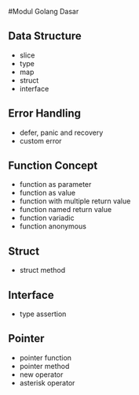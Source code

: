 #Modul Golang Dasar

## Data Structure
- slice
- type
- map
- struct
- interface


## Error Handling
- defer, panic and recovery
- custom error
  
## Function Concept
- function as parameter
- function as value
- function with multiple return value
- function named return value
- function variadic
- function anonymous

## Struct 
- struct method

## Interface
- type assertion

## Pointer
- pointer function
- pointer method
- new operator
- asterisk operator


